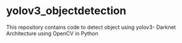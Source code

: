 # yolov3_objectdetection
This repository contains code to detect object using yolov3- Darknet Architecture using OpenCV in Python
